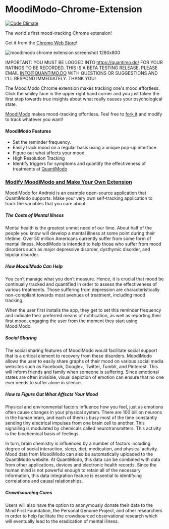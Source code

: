 MoodiModo-Chrome-Extension
==========================

[![Code Climate](https://codeclimate.com/github/Abolitionist-Project/MoodiModo-Chrome/badges/gpa.svg)](https://codeclimate.com/github/Abolitionist-Project/MoodiModo-Chrome)

The world's first mood-tracking Chrome extension!

Get it from the [Chrome Web Store](https://chrome.google.com/webstore/detail/moodimodo/lncgjbhijecjdbdgeigfodmiimpmlelg?hl=en-US)!

![moodimodo chrome extension screenshot 1280x800](https://cloud.githubusercontent.com/assets/2808553/8192499/3d0e4cac-1434-11e5-91e9-8854b1d0ecb3.jpg)

IMPORTANT: YOU MUST BE LOGGED INTO https://quantimo.do/ FOR YOUR RATINGS TO BE RECORDED. THIS IS A BETA TESTING RELEASE. PLEASE EMAIL INFO@QUANTIMO.DO WITH QUESTIONS OR SUGGESTIONS AND I'LL RESPOND IMMEDIATELY. THANK YOU!

The MoodiModo Chrome extension makes tracking one's mood effortless. Click the smiley face in the upper right hand corner and you just taken the first step towards true insights about what really causes your psychological state.

[MoodiModo](https://play.google.com/store/apps/details?id=com.moodimodo&hl=en) makes mood-tracking effortless.  Feel free to [fork it](https://github.com/mikepsinn/MoodiModo-Chrome) and modify to track whatever you want!

#### MoodiModo Features
* Set the reminder frequency.
* Easily track mood on a regular basis using a unique pop-up interface.
* Figure out what affects your mood.
* High Resolution Tracking
* Identify triggers for symptoms and quantify the effectiveness of treatments at [QuantiModo](https://quantimo.do/)

### [Modify MoodiModo and Make Your Own Extension](https://github.com/mikepsinn/MoodiModo-Chrome)
MoodiModo for Android is an example open-source application that QuantiModo supports. Make your very own self-tracking application to track the variables that you care about. 

##### The Costs of Mental Illness

Mental health is the greatest unmet need of our time. About half of the people you know will develop a mental illness at some point during their lifetime. Over 50 million Americans currently suffer from some form of mental illness. MoodiModo is intended to help those who suffer from mood disorders such as major depressive disorder, dysthymic disorder, and bipolar disorder.

##### How MoodiModo Can Help
You can’t manage what you don’t measure. Hence, it is crucial that mood be continually tracked and quantified in order to assess the effectiveness of various treatments. Those suffering from depression are characteristically non-compliant towards most avenues of treatment, including mood tracking.

When the user first installs the app, they get to set this reminder frequency and indicate their preferred means of notification, as well as reporting their first mood, engaging the user from the moment they start using MoodiModo.

##### Social Sharing

The social sharing features of MoodiModo would facilitate social support that is a critical element to recovery from these disorders. MoodiModo allows the user to easily share graphs of their mood on various social media websites such as Facebook, Google+, Twitter, Tumblr, and Pinterest. This will inform friends and family when someone is suffering.  Since emotional states are often invisible, visual depiction of emotion can ensure that no one ever needs to suffer alone in silence.

##### How to Figure Out What Affects Your Mood

Physical and environmental factors influence how you feel, just as emotions often cause changes in your physical system. There are 100 billion neurons in the human brain, and each of them is busy most of the time constantly sending tiny electrical impulses from one brain cell to another.  This signalling is modulated by chemicals called neurotransmitters. This activity is the biochemical basis of feelings.

In turn, brain chemistry is influenced by a number of factors including degree of social interaction, sleep, diet, medication, and physical activity. Mood data from MoodiModo can also be automatically uploaded to the QuantiModo website.  At QuantiModo, this data can be combined with data from other applications, devices and electronic health records.  Since the human mind is not powerful enough to retain all of the necessary information, this data integration feature is essential to identifying correlations and causal relationships.

##### Crowdsourcing Cures

Users will also have the option to anonymously donate their data to the Mind First Foundation, the Personal Genome Project, and other researchers in order to help facilitate the crowdsourced observational research which will eventually lead to the eradication of mental illness.

